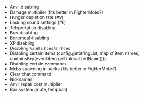 - Anvil disabling
- Damage multiplier (fits better in FighterMobs?)
- Hunger depletion rate (#9)
- Locking sound settings (#6)
- Teleportation disabling
- Bow disabling
- Bonemeal disabling
- XP disabling
- Disabling Vanilla hoes/all hoes
- Disabling certain items (config.getStringList, map of item names, containsKey(event.item.getUnlocalizedName()))
- Disabling certain commands
- Mobs spawning in packs (fits better in FighterMobs?)
- Clear chat command
- Nicknames
- Anvil repair cost multiplier
- Ban system (mute, tempban)
